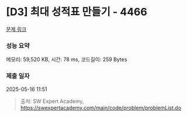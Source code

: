# [D3] 최대 성적표 만들기 - 4466 

[문제 링크](https://swexpertacademy.com/main/code/problem/problemDetail.do?contestProbId=AWOUfCJ6qVMDFAWg) 

### 성능 요약

메모리: 59,520 KB, 시간: 78 ms, 코드길이: 259 Bytes

### 제출 일자

2025-05-16 11:51



> 출처: SW Expert Academy, https://swexpertacademy.com/main/code/problem/problemList.do